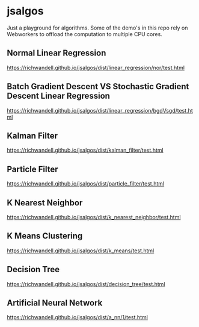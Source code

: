 # jsalgos
Just a playground for algorithms. 
Some of the demo's in this repo rely on Webworkers to offload the computation to multiple 
 CPU cores.

## Normal Linear Regression
https://richwandell.github.io/jsalgos/dist/linear_regression/nor/test.html

## Batch Gradient Descent VS Stochastic Gradient Descent Linear Regression
https://richwandell.github.io/jsalgos/dist/linear_regression/bgdVsgd/test.html

## Kalman Filter
https://richwandell.github.io/jsalgos/dist/kalman_filter/test.html

## Particle Filter
https://richwandell.github.io/jsalgos/dist/particle_filter/test.html

## K Nearest Neighbor
https://richwandell.github.io/jsalgos/dist/k_nearest_neighbor/test.html

## K Means Clustering
https://richwandell.github.io/jsalgos/dist/k_means/test.html

## Decision Tree
https://richwandell.github.io/jsalgos/dist/decision_tree/test.html

## Artificial Neural Network
https://richwandell.github.io/jsalgos/dist/a_nn/1/test.html